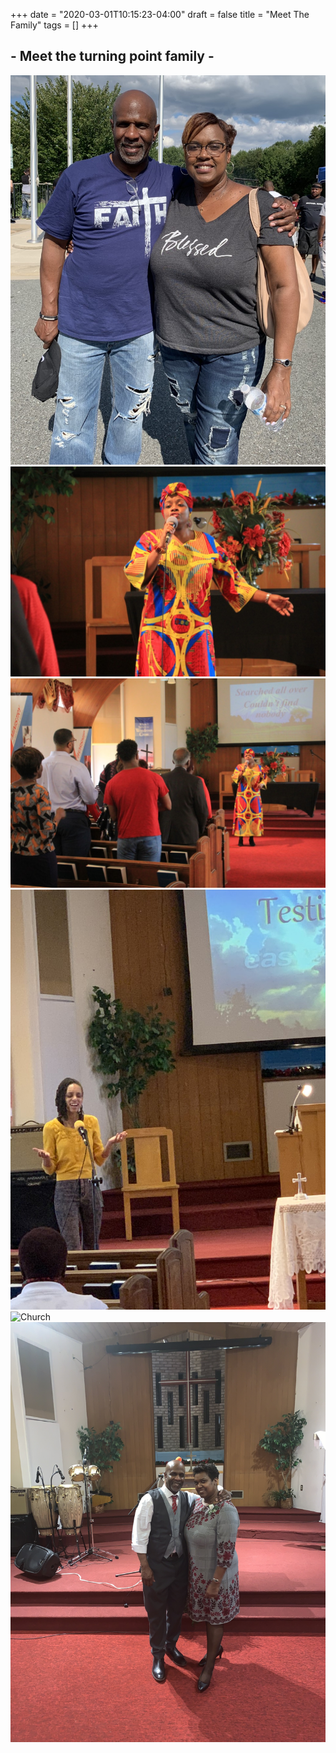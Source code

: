 +++
date = "2020-03-01T10:15:23-04:00"
draft = false
title = "Meet The Family"
tags = []
+++

##  - Meet the turning point family -

![Church](https://github.com/MCMXCIII/Church-Casper/raw/master/site/content/Tim%20%26%20Kim.jpg)
![Church](https://github.com/MCMXCIII/Church-Casper/raw/master/site/content/Worship%202.jpg)
![Church](https://github.com/MCMXCIII/Church-Casper/raw/master/site/content/Worship%203.jpg)
![Church](https://github.com/MCMXCIII/Church-Casper/raw/master/site/content/Worship.jpg)
![Church](https://github.com/MCMXCIII/Church-Casper/blob/master/site/static/images/IMG-6436.JPG)
![Church](https://github.com/MCMXCIII/Church-Casper/blob/master/site/static/images/IMG-6414.jpeg)

